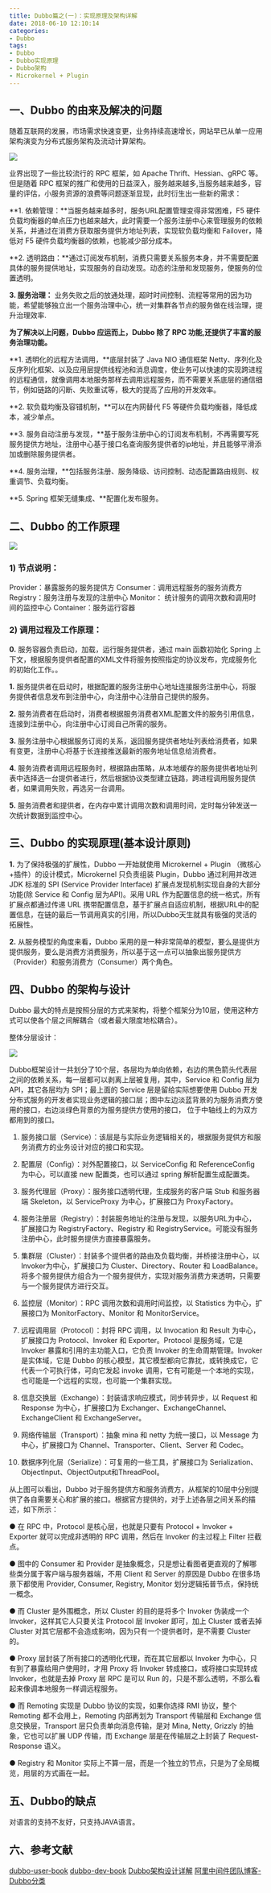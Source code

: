 ```yaml
---
title: Dubbo篇之(一)：实现原理及架构详解
date: 2018-06-10 12:10:14
categories:
- Dubbo
tags:
- Dubbo
- Dubbo实现原理
- Dubbo架构
- Microkernel + Plugin
---
```



## 一、Dubbo 的由来及解决的问题

随着互联网的发展，市场需求快速变更，业务持续高速增长，网站早已从单一应用架构演变为分布式服务架构及流动计算架构。

![](/images/2018061001.png)
<!--more-->


业界出现了一些比较流行的 RPC 框架，如 Apache Thrift、Hessian、gRPC 等。但是随着 RPC 框架的推广和使用的日益深入，服务越来越多,当服务越来越多，容量的评估，小服务资源的浪费等问题逐渐显现，此时衍生出一些新的需求：

**1. 依赖管理：**当服务越来越多时，服务URL配置管理变得非常困难，F5 硬件负载均衡器的单点压力也越来越大，此时需要一个服务注册中心来管理服务的依赖关系，并通过在消费方获取服务提供方地址列表，实现软负载均衡和 Failover，降低对 F5 硬件负载均衡器的依赖，也能减少部分成本。

**2. 透明路由：**通过订阅发布机制，消费只需要关系服务本身，并不需要配置具体的服务提供地址，实现服务的自动发现。动态的注册和发现服务，使服务的位置透明。

**3. 服务治理：** 业务失败之后的放通处理，超时时间控制、流程等常用的因为功能，希望能够独立出一个服务治理中心，统一对集群各节点的服务做在线治理，提升治理效率.

**为了解决以上问题，Dubbo 应运而上，Dubbo 除了 RPC 功能,还提供了丰富的服务治理功能。**

**1. 透明化的远程方法调用，**底层封装了 Java NIO 通信框架 Netty、序列化及反序列化框架、以及应用层提供线程池和消息调度，使业务可以快速的实现跨进程的远程通信，就像调用本地服务那样去调用远程服务，而不需要关系底层的通信细节，例如链路的闪断、失败重试等，极大的提高了应用的开发效率。

**2. 软负载均衡及容错机制，**可以在内网替代 F5 等硬件负载均衡器，降低成本，减少单点。

**3. 服务自动注册与发现，**基于服务注册中心的订阅发布机制，不再需要写死服务提供方地址，注册中心基于接口名查询服务提供者的ip地址，并且能够平滑添加或删除服务提供者。 

**4. 服务治理，**包括服务注册、服务降级、访问控制、动态配置路由规则、权重调节、负载均衡。

**5. Spring 框架无缝集成、**配置化发布服务。



## 二、Dubbo 的工作原理


![](/images/2018061002.png)


### 1) 节点说明：

Provider：暴露服务的服务提供方
Consumer：调用远程服务的服务消费方
Registry：服务注册与发现的注册中心
Monitor： 统计服务的调用次数和调用时间的监控中心
Container：服务运行容器


### 2) 调用过程及工作原理：

**0.** 服务容器负责启动，加载，运行服务提供者，通过 main 函数初始化 Spring 上下文，根据服务提供者配置的XML文件将服务按照指定的协议发布，完成服务化的初始化工作。。

**1.** 服务提供者在启动时，根据配置的服务注册中心地址连接服务注册中心，将服务提供者信息发布到注册中心，向注册中心注册自己提供的服务。


**2.** 服务消费者在启动时，消费者根据服务消费者XML配置文件的服务引用信息，连接到注册中心，向注册中心订阅自己所需的服务。

**3.** 服务注册中心根据服务订阅的关系，返回服务提供者地址列表给消费者，如果有变更，注册中心将基于长连接推送最新的服务地址信息给消费者。

**4.** 服务消费者调用远程服务时，根据路由策略，从本地缓存的服务提供者地址列表中选择选一台提供者进行，然后根据协议类型建立链路，跨进程调用服务提供者，如果调用失败，再选另一台调用。

**5.** 服务消费者和提供者，在内存中累计调用次数和调用时间，定时每分钟发送一次统计数据到监控中心。


## 三、Dubbo 的实现原理(基本设计原则)

**1.** 为了保持极强的扩展性，Dubbo 一开始就使用 Microkernel + Plugin （微核心+插件）的设计模式，Microkernel 只负责组装 Plugin，Dubbo 通过利用并改进JDK 标准的 SPI (Service Provider Interface) 扩展点发现机制实现自身的大部分功能(除 Service 和 Config 层为API)。采用 URL 作为配置信息的统一格式，所有扩展点都通过传递 URL 携带配置信息，基于扩展点自适应机制，根据URL中的配置信息，在链的最后一节调用真实的引用，所以Dubbo天生就具有极强的灵活的拓展性。

**2.** 从服务模型的角度来看，Dubbo 采用的是一种非常简单的模型，要么是提供方提供服务，要么是消费方消费服务，所以基于这一点可以抽象出服务提供方（Provider）和服务消费方（Consumer）两个角色。


## 四、Dubbo 的架构与设计

Dubbo 最大的特点是按照分层的方式来架构，将整个框架分为10层，使用这种方式可以使各个层之间解耦合（或者最大限度地松耦合）。

整体分层设计：

![](/images/2018061003.png)

Dubbo框架设计一共划分了10个层，各层均为单向依赖，右边的黑色箭头代表层之间的依赖关系，每一层都可以剥离上层被复用，其中，Service 和 Config 层为 API，其它各层均为 SPI；最上面的 Service 层是留给实际想要使用 Dubbo 开发分布式服务的开发者实现业务逻辑的接口层；图中左边淡蓝背景的为服务消费方使用的接口，右边淡绿色背景的为服务提供方使用的接口， 位于中轴线上的为双方都用到的接口。

  1. 服务接口层（Service）：该层是与实际业务逻辑相关的，根据服务提供方和服务消费方的业务设计对应的接口和实现。

  2. 配置层（Config）：对外配置接口，以 ServiceConfig 和 ReferenceConfig 为中心，可以直接 new 配置类，也可以通过 spring 解析配置生成配置类。

  3. 服务代理层（Proxy）：服务接口透明代理，生成服务的客户端 Stub 和服务器端 Skeleton，以 ServiceProxy 为中心，扩展接口为 ProxyFactory。

  4. 服务注册层（Registry）：封装服务地址的注册与发现，以服务URL为中心，扩展接口为 RegistryFactory、Registry 和 RegistryService。可能没有服务注册中心，此时服务提供方直接暴露服务。

  5. 集群层（Cluster）：封装多个提供者的路由及负载均衡，并桥接注册中心，以Invoker为中心，扩展接口为 Cluster、Directory、Router 和 LoadBalance。将多个服务提供方组合为一个服务提供方，实现对服务消费方来透明，只需要与一个服务提供方进行交互。

  6. 监控层（Monitor）：RPC 调用次数和调用时间监控，以 Statistics 为中心，扩展接口为 MonitorFactory、Monitor 和 MonitorService。

  7. 远程调用层（Protocol）：封将 RPC 调用，以 Invocation 和 Result 为中心，扩展接口为 Protocol、Invoker 和 Exporter。Protocol 是服务域，它是 Invoker 暴露和引用的主功能入口，它负责 Invoker  的生命周期管理。Invoker 是实体域，它是 Dubbo 的核心模型，其它模型都向它靠扰，或转换成它，它代表一个可执行体，可向它发起 invoke 调用，它有可能是一个本地的实现，也可能是一个远程的实现，也可能一个集群实现。

  8. 信息交换层（Exchange）：封装请求响应模式，同步转异步，以 Request 和 Response 为中心，扩展接口为 Exchanger、ExchangeChannel、ExchangeClient 和 ExchangeServer。

  9. 网络传输层（Transport）：抽象 mina 和 netty 为统一接口，以 Message 为中心，扩展接口为 Channel、Transporter、Client、Server 和 Codec。

  10. 数据序列化层（Serialize）：可复用的一些工具，扩展接口为 Serialization、 ObjectInput、ObjectOutput和ThreadPool。


从上图可以看出，Dubbo 对于服务提供方和服务消费方，从框架的10层中分别提供了各自需要关心和扩展的接口。根据官方提供的，对于上述各层之间关系的描述，如下所示：

  ● 在 RPC 中，Protocol 是核心层，也就是只要有 Protocol + Invoker + Exporter 就可以完成非透明的 RPC 调用，然后在 Invoker 的主过程上 Filter 拦截点。

  ● 图中的 Consumer 和 Provider 是抽象概念，只是想让看图者更直观的了解哪些类分属于客户端与服务器端，不用 Client 和 Server 的原因是 Dubbo 在很多场景下都使用 Provider, Consumer, Registry, Monitor 划分逻辑拓普节点，保持统一概念。

  ● 而 Cluster 是外围概念，所以 Cluster 的目的是将多个 Invoker 伪装成一个 Invoker，这样其它人只要关注 Protocol 层 Invoker 即可，加上 Cluster 或者去掉 Cluster 对其它层都不会造成影响，因为只有一个提供者时，是不需要 Cluster 的。

  ● Proxy 层封装了所有接口的透明化代理，而在其它层都以 Invoker 为中心，只有到了暴露给用户使用时，才用 Proxy 将 Invoker 转成接口，或将接口实现转成 Invoker，也就是去掉 Proxy 层 RPC 是可以 Run 的，只是不那么透明，不那么看起来像调本地服务一样调远程服务。

  ● 而 Remoting 实现是 Dubbo 协议的实现，如果你选择 RMI 协议，整个 Remoting 都不会用上，Remoting 内部再划为 Transport 传输层和 Exchange 信息交换层，Transport 层只负责单向消息传输，是对 Mina, Netty, Grizzly 的抽象，它也可以扩展 UDP 传输，而 Exchange 层是在传输层之上封装了 Request-Response 语义。

  ● Registry 和 Monitor 实际上不算一层，而是一个独立的节点，只是为了全局概览，用层的方式画在一起。


## 五、Dubbo的缺点

对语言的支持不友好，只支持JAVA语言。




## 六、参考文献
[dubbo-user-book](http://dubbo.apache.org/books/dubbo-user-book/)
[dubbo-dev-book](http://dubbo.apache.org/books/dubbo-dev-book/)
[Dubbo架构设计详解](http://shiyanjun.cn/archives/325.html)
[阿里中间件团队博客-Dubbo分类](http://jm.taobao.org/categories/Dubbo/)
